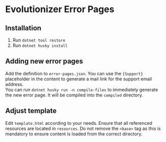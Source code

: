 # Evolutionizer Error Pages

## Installation
1. Run `dotnet tool restore`
1. Run `dotnet husky install`

## Adding new error pages
Add the definition to `error-pages.json`. You can use the `{Support}` placeholder in the content to generate a mail link for the support email address.  
You can run `dotnet husky run -n compile-files` to immediately generate the new error page. It will be compiled into the `compiled` directory.

## Adjust template
Edit `template.html` according to your needs. Ensure that all referenced resources are located in `resources`. Do not remove the `<base>` tag as this is mandatory to ensure content is loaded from the correct directory.